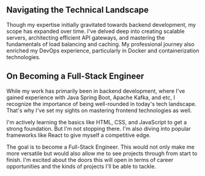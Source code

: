 ## Navigating the Technical Landscape

Though my expertise initially gravitated towards backend development, my scope has expanded over time. I've delved deep into creating scalable servers, architecting efficient API gateways, and mastering the fundamentals of load balancing and caching. My professional journey also enriched my DevOps experience, particularly in Docker and containerization technologies.

## On Becoming a Full-Stack Engineer

While my work has primarily been in backend development, where I've gained experience with Java Spring Boot, Apache Kafka, and etc, I recognize the importance of being well-rounded in today's tech landscape. That's why I've set my sights on mastering frontend technologies as well. 

I'm actively learning the basics like HTML, CSS, and JavaScript to get a strong foundation. But I'm not stopping there. I'm also diving into popular frameworks like React to give myself a competitive edge. 

The goal is to become a Full-Stack Engineer. This would not only make me more versatile but would also allow me to see projects through from start to finish. I'm excited about the doors this will open in terms of career opportunities and the kinds of projects I'll be able to tackle.

